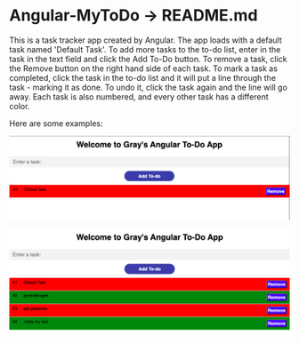 # Angular-MyToDo -> README.md

This is a task tracker app created by Angular. The app loads with a default task named 'Default Task'. To add more tasks to the to-do list, enter in the task in the text field and click the Add To-Do button. To remove a task, click the Remove button on the right hand side of each task. To mark a task as completed, click the task in the to-do list and it will put a line through the task - marking it as done. To undo it, click the task again and the line will go away. Each task is also numbered, and every other task has a different color.

Here are some examples:

![The default task on initial load](DefaultApp.png)

![The To-Do List](MyToDo.png)

